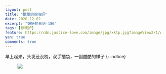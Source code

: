 ```yaml
---
layout: post
title: "酷酷的徐晓妍"
date: 2020-12-02
excerpt: "妍妍的日记-186"
tags: [徐晓妍]
feature: https://cdn.justice-love.com/image/jpg/xktp.jpg?imageView2/1/w/1200/h/500
yan: true
comments: true
---
```

早上起来，头发还没梳，双手插袋，一副酷酷的样子
{: .notice}
<figure>
    <img src="{{ site.staticUrl }}/yanyan/image/kukudexuxiaoyan.jpg?imageMogr2/auto-orient" />
</figure>
